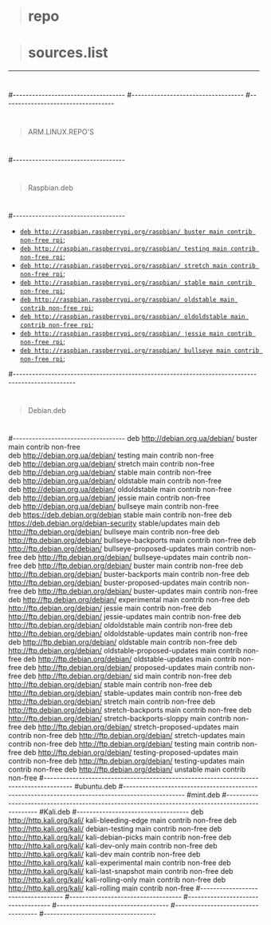 > # repo

> # sources.list

---
#
#-----------------------------------
#-----------------------------------
#-----------------------------------
#
> ARM.LINUX.REPO'S
#
#-----------------------------------
#
> Raspbian.deb
#
#-----------------------------------

- [`deb http://raspbian.raspberrypi.org/raspbian/ buster main contrib non-free rpi`](http://raspbian.raspberrypi.org/raspbian/);
- [`deb http://raspbian.raspberrypi.org/raspbian/ testing main contrib non-free rpi`](http://raspbian.raspberrypi.org/raspbian/);
- [`deb http://raspbian.raspberrypi.org/raspbian/ stretch main contrib non-free rpi`](http://raspbian.raspberrypi.org/raspbian/);
- [`deb http://raspbian.raspberrypi.org/raspbian/ stable main contrib non-free rpi`](http://raspbian.raspberrypi.org/raspbian/);
- [`deb http://raspbian.raspberrypi.org/raspbian/ oldstable main contrib non-free rpi`](http://raspbian.raspberrypi.org/raspbian/);
- [`deb http://raspbian.raspberrypi.org/raspbian/ oldoldstable main contrib non-free rpi`](http://raspbian.raspberrypi.org/raspbian/);
- [`deb http://raspbian.raspberrypi.org/raspbian/ jessie main contrib non-free rpi`](http://raspbian.raspberrypi.org/raspbian/);
- [`deb http://raspbian.raspberrypi.org/raspbian/ bullseye main contrib non-free rpi`](http://raspbian.raspberrypi.org/raspbian/);

#-------------------------------------------------------------------------------------------------
#
> Debian.deb
#
#-----------------------------------
deb http://debian.org.ua/debian/ buster main contrib non-free  
deb http://debian.org.ua/debian/ testing main contrib non-free  
deb http://debian.org.ua/debian/ stretch main contrib non-free  
deb http://debian.org.ua/debian/ stable main contrib non-free  
deb http://debian.org.ua/debian/ oldstable main contrib non-free  
deb http://debian.org.ua/debian/ oldoldstable main contrib non-free  
deb http://debian.org.ua/debian/ jessie main contrib non-free  
deb http://debian.org.ua/debian/ bullseye main contrib non-free  
deb https://deb.debian.org/debian stable main contrib non-free
deb https://deb.debian.org/debian-security stable/updates main
deb http://ftp.debian.org/debian/ bullseye main contrib non-free
deb http://ftp.debian.org/debian/ bullseye-backports main contrib non-free
deb http://ftp.debian.org/debian/ bullseye-proposed-updates main contrib non-free
deb http://ftp.debian.org/debian/ bullseye-updates main contrib non-free
deb http://ftp.debian.org/debian/ buster main contrib non-free
deb http://ftp.debian.org/debian/ buster-backports main contrib non-free
deb http://ftp.debian.org/debian/ buster-proposed-updates main contrib non-free
deb http://ftp.debian.org/debian/ buster-updates main contrib non-free
deb http://ftp.debian.org/debian/ experimental main contrib non-free
deb http://ftp.debian.org/debian/ jessie main contrib non-free
deb http://ftp.debian.org/debian/ jessie-updates main contrib non-free
deb http://ftp.debian.org/debian/ oldoldstable main contrib non-free
deb http://ftp.debian.org/debian/ oldoldstable-updates main contrib non-free
deb http://ftp.debian.org/debian/ oldstable main contrib non-free
deb http://ftp.debian.org/debian/ oldstable-proposed-updates main contrib non-free
deb http://ftp.debian.org/debian/ oldstable-updates main contrib non-free
deb http://ftp.debian.org/debian/ proposed-updates main contrib non-free
deb http://ftp.debian.org/debian/ sid main contrib non-free
deb http://ftp.debian.org/debian/ stable main contrib non-free
deb http://ftp.debian.org/debian/ stable-updates main contrib non-free
deb http://ftp.debian.org/debian/ stretch main contrib non-free
deb http://ftp.debian.org/debian/ stretch-backports main contrib non-free
deb http://ftp.debian.org/debian/ stretch-backports-sloppy main contrib non-free
deb http://ftp.debian.org/debian/ stretch-proposed-updates main contrib non-free
deb http://ftp.debian.org/debian/ stretch-updates main contrib non-free
deb http://ftp.debian.org/debian/ testing main contrib non-free
deb http://ftp.debian.org/debian/ testing-proposed-updates main contrib non-free
deb http://ftp.debian.org/debian/ testing-updates main contrib non-free
deb http://ftp.debian.org/debian/ unstable main contrib non-free
#---------------------------------------------------------------------------------------
#ubuntu.deb 
#-------------------------------------------------------------------------------------------------
#mint.deb 
#-------------------------------------------------------------------------------------------------
#Kali.deb
#-----------------------------------
deb http://http.kali.org/kali/ kali-bleeding-edge main contrib non-free
deb http://http.kali.org/kali/ debian-testing main contrib non-free
deb http://http.kali.org/kali/ kali-debian-picks main contrib non-free
deb http://http.kali.org/kali/ kali-dev-only main contrib non-free
deb http://http.kali.org/kali/ kali-dev main contrib non-free
deb http://http.kali.org/kali/ kali-experimental main contrib non-free
deb http://http.kali.org/kali/ kali-last-snapshot main contrib non-free
deb http://http.kali.org/kali/ kali-rolling-only main contrib non-free
deb http://http.kali.org/kali/ kali-rolling main contrib non-free
#-----------------------------------
#-----------------------------------
#-----------------------------------
#-----------------------------------
#-----------------------------------
#-----------------------------------

